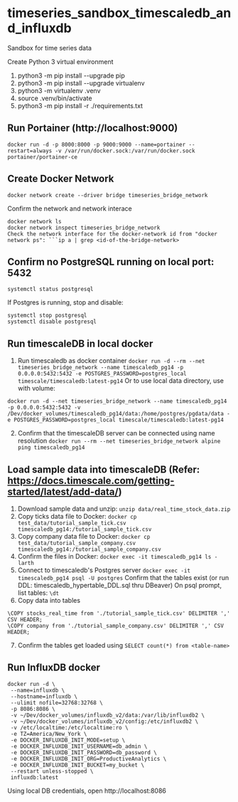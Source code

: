 # timeseries_sandbox_timescaledb_and_influxdb
Sandbox for time series data

Create Python 3 virtual environment
1. python3 -m pip install --upgrade pip
2. python3 -m pip install --upgrade virtualenv
3. python3 -m virtualenv .venv
4. source .venv/bin/activate
5. python3 -m pip install -r ./requirements.txt


## Run Portainer (http://localhost:9000)
```
docker run -d -p 8000:8000 -p 9000:9000 --name=portainer --restart=always -v /var/run/docker.sock:/var/run/docker.sock  portainer/portainer-ce
```

## Create Docker Network
```
docker network create --driver bridge timeseries_bridge_network
```

Confirm the network and network interace
```
docker network ls
docker network inspect timeseries_bridge_network
Check the network interface for the docker-network id from "docker network ps": ```ip a | grep <id-of-the-bridge-network>
```

## Confirm no PostgreSQL running on local port: 5432
```
systemctl status postgresql
```

If Postgres is running, stop and disable:
```
systemctl stop postgresql
systemctl disable postgresql
```

## Run timescaleDB in local docker
1. Run timescaledb as docker container
```docker run -d --rm --net timeseries_bridge_network --name timescaledb_pg14 -p 0.0.0.0:5432:5432 -e POSTGRES_PASSWORD=postgres_local timescale/timescaledb:latest-pg14```
Or to use local data directory, use with volume: 
```
docker run -d --net timeseries_bridge_network --name timescaledb_pg14 -p 0.0.0.0:5432:5432 -v /Dev/docker_volumes/timescaledb_pg14/data:/home/postgres/pgdata/data -e POSTGRES_PASSWORD=postgres_local timescale/timescaledb:latest-pg14
```
2. Confirm that the timescaleDB server can be connected using name resolution
```docker run --rm --net timeseries_bridge_network alpine ping timescaledb_pg14```


## Load sample data into timescaleDB (Refer: https://docs.timescale.com/getting-started/latest/add-data/)
1. Download sample data and unzip: ```unzip data/real_time_stock_data.zip```
2. Copy ticks data file to Docker: ```docker cp test_data/tutorial_sample_tick.csv timescaledb_pg14:/tutorial_sample_tick.csv```
3. Copy company data file to Docker: ```docker cp test_data/tutorial_sample_company.csv timescaledb_pg14:/tutorial_sample_company.csv```
4. Confirm the files in Docker: ```docker exec -it timescaledb_pg14 ls -larth```
5. Connect to timescaledb's Postgres server
```docker exec -it timescaledb_pg14 psql -U postgres```
Confirm that the tables exist (or run DDL: timescaledb_hypertable_DDL.sql thru DBeaver)
On psql prompt, list tables: ```\dt```
6. Copy data into tables
```
\COPY stocks_real_time from './tutorial_sample_tick.csv' DELIMITER ',' CSV HEADER;
\COPY company from './tutorial_sample_company.csv' DELIMITER ',' CSV HEADER;
```
7. Confirm the tables get loaded using 
```SELECT count(*) from <table-name>```

## Run InfluxDB docker
```
docker run -d \
 --name=influxdb \
 --hostname=influxdb \
 --ulimit nofile=32768:32768 \
 -p 8086:8086 \
 -v ~/Dev/docker_volumes/influxdb_v2/data:/var/lib/influxdb2 \
 -v ~/Dev/docker_volumes/influxdb_v2/config:/etc/influxdb2 \
 -v /etc/localtime:/etc/localtime:ro \
 -e TZ=America/New_York \
 -e DOCKER_INFLUXDB_INIT_MODE=setup \
 -e DOCKER_INFLUXDB_INIT_USERNAME=db_admin \
 -e DOCKER_INFLUXDB_INIT_PASSWORD=db_password \
 -e DOCKER_INFLUXDB_INIT_ORG=ProductiveAnalytics \
 -e DOCKER_INFLUXDB_INIT_BUCKET=my_bucket \
 --restart unless-stopped \
 influxdb:latest
```

Using local DB credentials, open http://localhost:8086 
